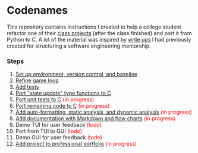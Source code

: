 # Codenames

This repository contains instructions I created to help a college student refactor one of their [class projects](https://github.com/LKieser/codenames) (after the class finished) and port it from Python to C. A lot of the material was inspired by [write ups](https://github.com/EricSchrock/software-engineering-intro) I had previously created for structuring a software engineering mentorship.


### Steps

1. [Set up environment, version control, and baseline](https://github.com/EricSchrock/codenames/blob/master/step1.md)
2. [Refine game loop](https://github.com/EricSchrock/codenames/blob/master/step2.md)
3. [Add tests](https://github.com/EricSchrock/codenames/blob/master/step3.md)
4. [Port "state update" type functions to C](https://github.com/EricSchrock/codenames/blob/master/step4.md)
5. [Port unit tests to C](https://github.com/EricSchrock/codenames/blob/master/step5.md) <span style="color:red">(in progress)</span>
6. [Port remaining code to C](https://github.com/EricSchrock/codenames/blob/master/step6.md) <span style="color:red">(in progress)</span>
7. [Add auto-formatting, static analysis, and dynamic analysis](https://github.com/EricSchrock/codenames/blob/master/step7.md) <span style="color:red">(in progress)</span>
8. [Add documentation with Markdown and flow charts](https://github.com/EricSchrock/codenames/blob/master/step8.md) <span style="color:red">(in progress)</span>
9. Demo TUI for user feedback <span style="color:red">(todo)</span>
10. Port from TUI to GUI <span style="color:red">(todo)</span>
11. Demo GUI for user feedback <span style="color:red">(todo)</span>
12. [Add project to professional portfolio](https://github.com/EricSchrock/codenames/blob/master/step12.md) <span style="color:red">(in progress)</span>
